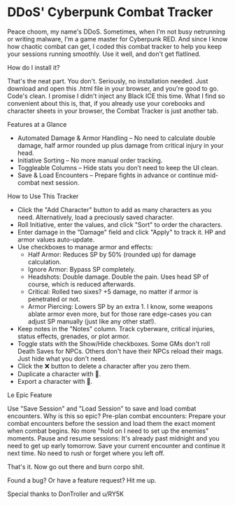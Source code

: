 # DDoS' Cyberpunk Combat Tracker
Peace choom, my name's DDoS. Sometimes, when I'm not busy netrunning or writing malware, I'm a game master for Cyberpunk RED. And since I know how chaotic combat can get, I coded this combat tracker to help you keep your sessions running smoothly. Use it well, and don't get flatlined.

How do I install it?

That's the neat part. You don't. Seriously, no installation needed. Just download and open this .html file in your browser, and you're good to go. Code's clean. I promise I didn't inject any Black ICE this time. What I find so convenient about this is, that, if you already use your corebooks and character sheets in your browser, the Combat Tracker is just another tab.

Features at a Glance
- Automated Damage & Armor Handling – No need to calculate double damage, half armor rounded up plus damage from critical injury in your head.
- Initiative Sorting – No more manual order tracking.
- Toggleable Columns – Hide stats you don’t need to keep the UI clean.
- Save & Load Encounters – Prepare fights in advance or continue mid-combat next session.

How to Use This Tracker

- Click the "Add Character" button to add as many characters as you need. Alternatively, load a preciously saved character.
- Roll Initiative, enter the values, and click "Sort" to order the characters.
- Enter damage in the "Damage" field and click "Apply" to track it. HP and armor values auto-update.
- Use checkboxes to manage armor and effects:
  - Half Armor: Reduces SP by 50% (rounded up) for damage calculation.
  - Ignore Armor: Bypass SP completely.
  - Headshots: Double damage. Double the pain. Uses head SP of course, which is reduced afterwards.
  - Critical: Rolled two sixes? +5 damage, no matter if armor is penetrated or not.
  - Armor Piercing: Lowers SP by an extra 1. I know, some weapons ablate armor even more, but for those rare edge-cases you can adjust SP manually (just like any other stat!).
- Keep notes in the "Notes" column. Track cyberware, critical injuries, status effects, grenades, or plot armor.
- Toggle stats with the Show/Hide checkboxes. Some GMs don't roll Death Saves for NPCs. Others don't have their NPCs reload their mags. Just hide what you don't need.
- Click the ❌ button to delete a character after you zero them.
- Duplicate a character with 📄.
- Export a character with 💾.

Le Epic Feature

Use "Save Session" and "Load Session" to save and load combat encounters. Why is this so epic?
Pre-plan combat encounters: Prepare your combat encounters before the session and load them the exact moment when combat begins. No more "hold on I need to set up the enemies" moments.
Pause and resume sessions: It's already past midnight and you need to get up early tomorrow. Save your current encounter and continue it next time. No need to rush or forget where you left off.

That's it. Now go out there and burn corpo shit.

Found a bug? Or have a feature request? Hit me up.

Special thanks to DonTroller and u/RY5K
